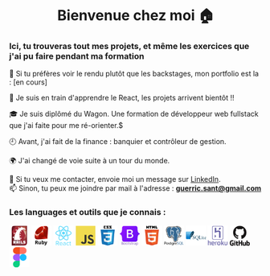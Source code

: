 
<h1 align="center">Bienvenue chez moi 🏠</h1>

<h3>Ici, tu trouveras tout mes projets, et même les exercices que j'ai pu faire pendant ma formation</h3>

👀 Si tu préfères voir le rendu plutôt que les backstages, mon portfolio est la : [en cours]

🌱 Je suis en train d'apprendre le React, les projets arrivent bientôt !!

🎓 Je suis diplômé du Wagon. Une formation de développeur web fullstack que j'ai faite pour me ré-orienter.$

🕘 Avant, j'ai fait de la finance : banquier et contrôleur de gestion.

🌍 J'ai changé de voie suite à un tour du monde. 

💬 Si tu veux me contacter, envoie moi un message sur [LinkedIn](www.linkedin.com/in/guerric-sant).</br>
📫 Sinon, tu peux me joindre par mail à l'adresse : **guerric.sant@gmail.com**

<h3>Les languages et outils que je connais :</h3>
<p>
  <img src="https://github.com/devicons/devicon/blob/master/icons/rails/rails-original-wordmark.svg" alt="Logo Ruby on Rails" width="40" height="40">
  <img src="https://github.com/devicons/devicon/blob/master/icons/ruby/ruby-original-wordmark.svg" alt="Logo Ruby" width="40" height="40">
  <img src="https://github.com/devicons/devicon/blob/master/icons/react/react-original-wordmark.svg" alt="Logo React" width="40" height="40">
  <img src="https://github.com/devicons/devicon/blob/master/icons/javascript/javascript-original.svg" alt="Logo JavaScript" width="40" height="40">
  <img src="https://github.com/devicons/devicon/blob/master/icons/css3/css3-original-wordmark.svg" alt="Logo CSS3" width="40" height="40">
  <img src="https://github.com/devicons/devicon/blob/master/icons/bootstrap/bootstrap-original-wordmark.svg" alt="Logo HTML5" width="40" height="40">
  <img src="https://github.com/devicons/devicon/blob/master/icons/html5/html5-original-wordmark.svg" alt="Logo Bootstrap" width="40" height="40">
  <img src="https://github.com/devicons/devicon/blob/master/icons/postgresql/postgresql-original-wordmark.svg" alt="Logo PostgreSQL" width="40" height="40">
  <img src="https://github.com/devicons/devicon/blob/master/icons/sqlite/sqlite-original-wordmark.svg" alt="Logo SQLite" width="40" height="40">
  <img src="https://github.com/devicons/devicon/blob/master/icons/heroku/heroku-original-wordmark.svg" alt="Logo Heroku" width="40" height="40">
  <img src="https://github.com/devicons/devicon/blob/master/icons/github/github-original-wordmark.svg" alt="Logo GitHub" width="40" height="40">
  <img src="https://github.com/devicons/devicon/blob/master/icons/figma/figma-original.svg" alt="Logo Figma" width="40" height="40">
</p>
